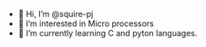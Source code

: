 - 👋 Hi, I’m @squire-pj
- 👀 I’m interested in Micro processors 
- 🌱 I’m currently learning C and pyton languages.


<!---
squire-pj/squire-pj is a ✨ special ✨ repository because its `README.md` (this file) appears on your GitHub profile.
You can click the Preview link to take a look at your changes.
--->
